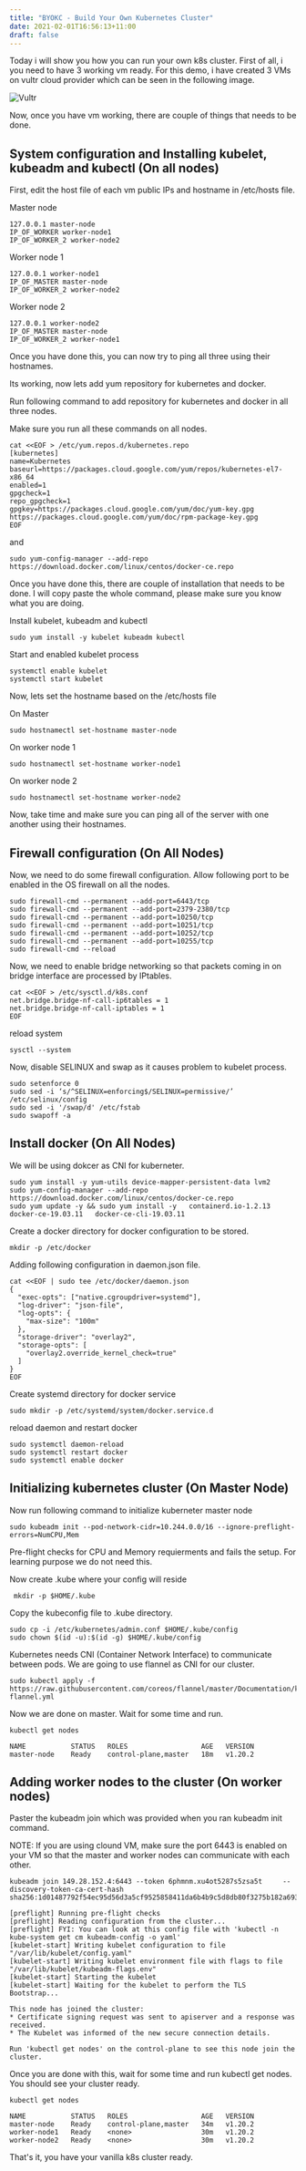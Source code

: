 ```yaml
---
title: "BYOKC - Build Your Own Kubernetes Cluster"
date: 2021-02-01T16:56:13+11:00
draft: false
---
```


Today i will show you how you can run your own k8s cluster. First of all, i you need to have 3 working vm ready. For this demo, i have created 3 VMs on vultr cloud provider which can be seen in the following image.

![Vultr](/img/vultr-ym.png)

Now, once you have vm working, there are couple of things that needs to be done.

## System configuration  and Installing kubelet, kubeadm and kubectl (On all nodes)

First, edit the host file of each vm public IPs and hostname in /etc/hosts file.


Master node
```
127.0.0.1 master-node
IP_OF_WORKER worker-node1
IP_OF_WORKER_2 worker-node2
```

Worker node 1
```
127.0.0.1 worker-node1
IP_OF_MASTER master-node
IP_OF_WORKER_2 worker-node2
```

Worker node 2
```
127.0.0.1 worker-node2
IP_OF_MASTER master-node
IP_OF_WORKER_2 worker-node1
```

Once you have done this, you can now try to ping all three using their hostnames.

Its working, now lets add yum repository for kubernetes and docker.

Run following command to add repository for kubernetes and docker in all three nodes.

Make sure you run all these commands on all nodes.
```
cat <<EOF > /etc/yum.repos.d/kubernetes.repo
[kubernetes]
name=Kubernetes
baseurl=https://packages.cloud.google.com/yum/repos/kubernetes-el7-x86_64
enabled=1
gpgcheck=1
repo_gpgcheck=1
gpgkey=https://packages.cloud.google.com/yum/doc/yum-key.gpg https://packages.cloud.google.com/yum/doc/rpm-package-key.gpg
EOF
```

and 

```
sudo yum-config-manager --add-repo   https://download.docker.com/linux/centos/docker-ce.repo
```

Once you have done this, there are couple of installation that needs to be done. I will copy paste the whole command, please make sure you know what you are doing. 

Install kubelet, kubeadm and kubectl 
```
sudo yum install -y kubelet kubeadm kubectl
```

Start and enabled kubelet process
```
systemctl enable kubelet
systemctl start kubelet
```

Now, lets set the hostname based on the /etc/hosts file

On Master
```
sudo hostnamectl set-hostname master-node
```

On worker node 1
```
sudo hostnamectl set-hostname worker-node1
```

On worker node 2
```
sudo hostnamectl set-hostname worker-node2
```

Now, take time and make sure you can ping all of the server with one another using their hostnames.

## Firewall configuration (On All Nodes)

Now, we need to do some firewall configuration. Allow following port to be enabled in the OS firewall on all the nodes.
```
sudo firewall-cmd --permanent --add-port=6443/tcp
sudo firewall-cmd --permanent --add-port=2379-2380/tcp
sudo firewall-cmd --permanent --add-port=10250/tcp
sudo firewall-cmd --permanent --add-port=10251/tcp
sudo firewall-cmd --permanent --add-port=10252/tcp
sudo firewall-cmd --permanent --add-port=10255/tcp
sudo firewall-cmd --reload
```

Now, we need to enable bridge networking so that packets coming in on bridge interface are processed by IPtables.
```
cat <<EOF > /etc/sysctl.d/k8s.conf
net.bridge.bridge-nf-call-ip6tables = 1
net.bridge.bridge-nf-call-iptables = 1
EOF
```

reload system
```
sysctl --system
```

Now, disable SELINUX and swap as it causes problem to kubelet process.
```
sudo setenforce 0
sudo sed -i ‘s/^SELINUX=enforcing$/SELINUX=permissive/’ /etc/selinux/config
sudo sed -i '/swap/d' /etc/fstab
sudo swapoff -a
```

## Install docker (On All Nodes)

We will be using dokcer as CNI for kuberneter. 

```
sudo yum install -y yum-utils device-mapper-persistent-data lvm2
sudo yum-config-manager --add-repo   https://download.docker.com/linux/centos/docker-ce.repo
sudo yum update -y && sudo yum install -y   containerd.io-1.2.13   docker-ce-19.03.11   docker-ce-cli-19.03.11
```

Create a docker directory for docker configuration to be stored.
```
mkdir -p /etc/docker
```

Adding following configuration in daemon.json file.
```
cat <<EOF | sudo tee /etc/docker/daemon.json
{
  "exec-opts": ["native.cgroupdriver=systemd"],
  "log-driver": "json-file",
  "log-opts": {
    "max-size": "100m"
  },
  "storage-driver": "overlay2",
  "storage-opts": [
    "overlay2.override_kernel_check=true"
  ]
}
EOF
```

Create systemd directory for docker service
```
sudo mkdir -p /etc/systemd/system/docker.service.d
```

reload daemon and restart docker
```
sudo systemctl daemon-reload
sudo systemctl restart docker
sudo systemctl enable docker
```

## Initializing kubernetes cluster (On Master Node)

Now run following command to initialize kuberneter master node
```
sudo kubeadm init --pod-network-cidr=10.244.0.0/16 --ignore-preflight-errors=NumCPU,Mem
```

Pre-flight checks for CPU and Memory requierments and fails the setup. For learning purpose we do not need this.

Now create .kube where your config will reside
```
 mkdir -p $HOME/.kube
```

Copy the kubeconfig file to .kube directory.
```
sudo cp -i /etc/kubernetes/admin.conf $HOME/.kube/config
sudo chown $(id -u):$(id -g) $HOME/.kube/config
```

Kubernetes needs CNI (Container Network Interface) to communicate between pods. We are going to use flannel as CNI for our cluster.
```
sudo kubectl apply -f https://raw.githubusercontent.com/coreos/flannel/master/Documentation/kube-flannel.yml
```

Now we are done on master. Wait for some time and run.
```
kubectl get nodes

NAME           STATUS   ROLES                  AGE   VERSION
master-node    Ready    control-plane,master   18m   v1.20.2
```

## Adding worker nodes to the cluster  (On worker nodes)

Paster the kubeadm join which was provided when you ran kubeadm init command.

NOTE: If you are using clound VM, make sure the port 6443 is enabled on your VM so that the master and worker nodes can communicate with each other.

```
kubeadm join 149.28.152.4:6443 --token 6phmnm.xu4ot5287s5zsa5t     --discovery-token-ca-cert-hash sha256:1d01487792f54ec95d56d3a5cf9525858411da6b4b9c5d8db80f3275b182a693 

[preflight] Running pre-flight checks
[preflight] Reading configuration from the cluster...
[preflight] FYI: You can look at this config file with 'kubectl -n kube-system get cm kubeadm-config -o yaml'
[kubelet-start] Writing kubelet configuration to file "/var/lib/kubelet/config.yaml"
[kubelet-start] Writing kubelet environment file with flags to file "/var/lib/kubelet/kubeadm-flags.env"
[kubelet-start] Starting the kubelet
[kubelet-start] Waiting for the kubelet to perform the TLS Bootstrap...

This node has joined the cluster:
* Certificate signing request was sent to apiserver and a response was received.
* The Kubelet was informed of the new secure connection details.

Run 'kubectl get nodes' on the control-plane to see this node join the cluster.

```


Once you are done with this, wait for some time and run kubectl get nodes. You should see your cluster ready.

```
kubectl get nodes

NAME           STATUS   ROLES                  AGE   VERSION
master-node    Ready    control-plane,master   34m   v1.20.2
worker-node1   Ready    <none>                 30m   v1.20.2
worker-node2   Ready    <none>                 30m   v1.20.2
```

That's it, you have your vanilla k8s cluster ready.